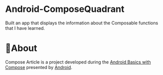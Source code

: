 # Android-ComposeQuadrant
Built an app that displays the information about the Composable functions that I have learned.
# 📝About
Compose Article is a project developed during the [Android Basics with Compose](https://developer.android.com/courses) presented by [Android](https://developer.android.com/).
